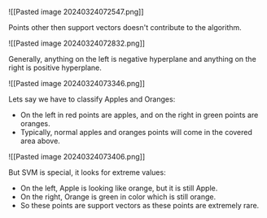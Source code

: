 ![[Pasted image 20240324072547.png]]

Points other then support vectors doesn't contribute to the algorithm.

![[Pasted image 20240324072832.png]]

Generally, anything on the left is negative hyperplane and anything on the right is positive hyperplane.

![[Pasted image 20240324073346.png]]

Lets say we have to classify Apples and Oranges:
* On the left in red points are apples, and on the right in green points are oranges.
* Typically, normal apples and oranges points will come in the covered area above.

![[Pasted image 20240324073406.png]]

But SVM is special, it looks for extreme values:
* On the left, Apple is looking like orange, but it is still Apple.
* On the right, Orange is green in color which is still orange.
* So these points are support vectors as these points are extremely rare.